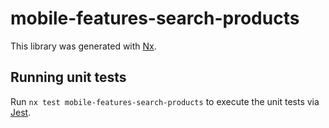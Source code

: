 # mobile-features-search-products

This library was generated with [Nx](https://nx.dev).

## Running unit tests

Run `nx test mobile-features-search-products` to execute the unit tests via [Jest](https://jestjs.io).
